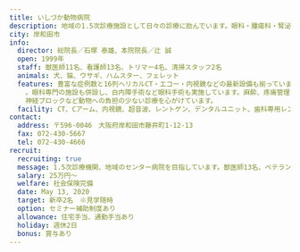 ```yaml
---
title: いしづか動物病院
description: 地域の1.5次診療施設として日々の診療に励んでいます。眼科・腫瘍科・腎泌尿器科・循環器科・麻酔疼痛管理科・皮膚科・歯科・行動診療科など様々な分野を学ぶ獣医師が多数在籍しています。
city: 岸和田市
info:
  director: 総院長／石塚 泰雄、本院院長／辻 誠
  open: 1999年
  staff: 獣医師11名、看護師13名、トリマー4名、清掃スタッフ2名
  animals: 犬、猫、ウサギ、ハムスター、フェレット
  features: 豊富な症例数と16列ヘリカルCT・エコー・内視鏡などの最新設備も揃っています。ほぼ毎日外科手術・歯科処置を実施しています
    。眼科専門の施設も併設し、白内障手術など眼科手術も実施しています。麻酔、疼痛管理にも力を入れています 。
    神経ブロックなど動物への負担の少ない診療を心がけています。
  facility: CT、Cアーム、内視鏡、超⾳波、レントゲン、デンタルユニット、歯科専用レントゲン、眼科検査機器一式、白内障手術設備あり。 リハビリ施設
contact:
  address: 〒596-0046　大阪府岸和田市藤井町1-12-13
  fax: 072-430-5667
  tel: 072-430-4666
recruit:
  recruiting: true
  message: 1.5次診療機関、地域のセンター病院を目指しています。獣医師13名、ベテランから新人まで幅広い世代が在籍しております。＜特徴＞★腫瘍、泌尿器、循環器、整形外科、皮膚、眼科、歯科、再生医療、リハビリ、しつけ等幅広い分野の診察を行っています。★女性獣医師が出産後に復帰できるようにサポートしております。現在2名の獣医師が子育てしながら頑張っています。★新人教育用カリキュラムがありますので、基礎系講座出身者、経験の浅い方でも御安心下さい。また、幅広い知識を持った先輩獣医師が丁寧にフォローいたします。★豊富な症例数と16列ヘリカルCT・エコー・内視鏡などの最新設備も揃っています。★ほぼ毎日外科手術・歯科処置を実施しています。眼科専門の施設も併設し、白内障手術など眼科手術も実施しています。★麻酔、疼痛管理にも力を入れています。神経ブロックなど動物への負担の少ない診療を心がけています。★国内留学補助制度もあります。■教育面■[新卒者]指導医がついて、十分訓練を積んでから外来に出ます。未経験者でも1年でほぼ全ての症例に対応できるようになります。[経験者]専門分野を見つけてそれに対するセミナー参加など援助いたします。[オペに携わる時期の目安]入職半年後から
  salary: 25万円～
  welfare: 社会保険完備
  date: May 13, 2020
  target: 新卒2名　※見学随時
  option: セミナー補助制度あり
  allowance: 住宅⼿当、通勤手当あり
  holiday: 週休2日
  bonus: 賞与あり
---
```

